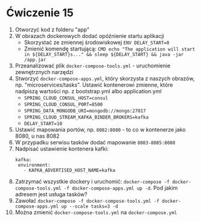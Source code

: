 # Ćwiczenie 15

1. Otworzyć kod z folderu "app"
2. W obrazach dockerowych dodać opóźnienie startu aplikacji
   * Skorzystać ze zmiennej środowiskowej `ENV DELAY_START=0`
   * Zmienić komendę startującą: `CMD echo "The application will start in ${DELAY_START}s..." && sleep ${DELAY_START} && java -jar /app.jar`
3. Przeanalizować plik `docker-compose-tools.yml` - uruchomienie zewnętrznych narzędzi
4. Stworzyć `docker-compose-apps.yml`, który skorzysta z naszych obrazów, np. "microservices/tasks". Ustawić kontenerowi zmienne, które nadpiszą wartości np. z bootstrap.yml albo application.yml
   - `SPRING_CLOUD_CONSUL_HOST=consul`
   - `SPRING_CLOUD_CONSUL_PORT=8500`
   - `SPRING_DATA_MONGODB_URI=mongodb://mongo:27017`
   - `SPRING_CLOUD_STREAM_KAFKA_BINDER_BROKERS=kafka`
   - `DELAY_START=10`
5. Ustawić mapowania portów, np. `8082:8080` - to co w kontenerze jako 8080, u nas 8082
6. W przypadku serwisu tasków dodać mapowanie `8083-8085:8080`
7. Nadpisać ustawienie kontenera kafki:
   ```
   kafka:
    environment:
      - KAFKA_ADVERTISED_HOST_NAME=kafka
   ```
8. Zatrzymać wszystkie dockery i uruchomić: `docker-compose -f docker-compose-tools.yml -f docker-compose-apps.yml up -d`. Pod jakim adresem jest usługa tasków?
9. Zawołać `docker-compose -f docker-compose-tools.yml -f docker-compose-apps.yml up --scale tasks=3 -d`
10. Można zmienić `docker-compose-tools.yml` na `docker-compose.yml`
